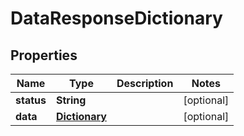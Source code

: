 

# DataResponseDictionary


## Properties

| Name | Type | Description | Notes |
|------------ | ------------- | ------------- | -------------|
|**status** | **String** |  |  [optional] |
|**data** | [**Dictionary**](Dictionary.md) |  |  [optional] |



